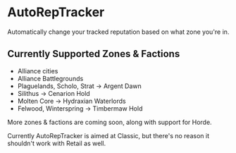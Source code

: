 # AutoRepTracker

Automatically change your tracked reputation based on what zone you're in.

## Currently Supported Zones & Factions

- Alliance cities
- Alliance Battlegrounds
- Plaguelands, Scholo, Strat -&gt; Argent Dawn
- Silithus -&gt; Cenarion Hold
- Molten Core -&gt; Hydraxian Waterlords
- Felwood, Winterspring -&gt; Timbermaw Hold

More zones & factions are coming soon, along with support for Horde.

Currently AutoRepTracker is aimed at Classic, but there's no reason it shouldn't work with Retail as well.